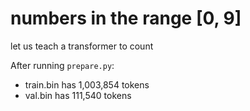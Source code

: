 
# numbers in the range [0, 9]

let us teach a transformer to count

After running `prepare.py`:

- train.bin has 1,003,854 tokens
- val.bin has 111,540 tokens
